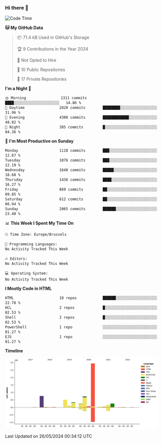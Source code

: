 ### Hi there 👋

<!--START_SECTION:waka-->
![Code Time](http://img.shields.io/badge/Code%20Time-1%2C222%20hrs%2056%20mins-blue)

**🐱 My GitHub Data** 

> 📦 71.4 kB Used in GitHub's Storage 
 > 
> 🏆 9 Contributions in the Year 2024
 > 
> 🚫 Not Opted to Hire
 > 
> 📜 10 Public Repositories 
 > 
> 🔑 17 Private Repositories 
 > 
**I'm a Night 🦉** 

```text
🌞 Morning                1311 commits        ████░░░░░░░░░░░░░░░░░░░░░   14.86 % 
🌆 Daytime                2820 commits        ████████░░░░░░░░░░░░░░░░░   31.96 % 
🌃 Evening                4308 commits        ████████████░░░░░░░░░░░░░   48.82 % 
🌙 Night                  385 commits         █░░░░░░░░░░░░░░░░░░░░░░░░   04.36 % 
```
📅 **I'm Most Productive on Sunday** 

```text
Monday                   1118 commits        ███░░░░░░░░░░░░░░░░░░░░░░   12.67 % 
Tuesday                  1076 commits        ███░░░░░░░░░░░░░░░░░░░░░░   12.19 % 
Wednesday                1648 commits        █████░░░░░░░░░░░░░░░░░░░░   18.68 % 
Thursday                 1436 commits        ████░░░░░░░░░░░░░░░░░░░░░   16.27 % 
Friday                   869 commits         ██░░░░░░░░░░░░░░░░░░░░░░░   09.85 % 
Saturday                 612 commits         ██░░░░░░░░░░░░░░░░░░░░░░░   06.94 % 
Sunday                   2065 commits        ██████░░░░░░░░░░░░░░░░░░░   23.40 % 
```


📊 **This Week I Spent My Time On** 

```text
🕑︎ Time Zone: Europe/Brussels

💬 Programming Languages: 
No Activity Tracked This Week

🔥 Editors: 
No Activity Tracked This Week

💻 Operating System: 
No Activity Tracked This Week
```

**I Mostly Code in HTML** 

```text
HTML                     18 repos            ██████░░░░░░░░░░░░░░░░░░░   22.78 % 
HCL                      2 repos             █░░░░░░░░░░░░░░░░░░░░░░░░   02.53 % 
Shell                    2 repos             █░░░░░░░░░░░░░░░░░░░░░░░░   02.53 % 
PowerShell               1 repo              ░░░░░░░░░░░░░░░░░░░░░░░░░   01.27 % 
EJS                      1 repo              ░░░░░░░░░░░░░░░░░░░░░░░░░   01.27 % 
```



**Timeline**

![Lines of Code chart](https://raw.githubusercontent.com/guillaumedeplancke/guillaumedeplancke/main/assets/bar_graph.png)


 Last Updated on 26/05/2024 00:34:12 UTC
<!--END_SECTION:waka-->
